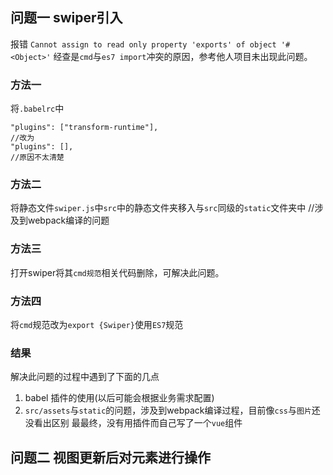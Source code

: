 ## 问题一 swiper引入
报错
`Cannot assign to read only property 'exports' of object '#<Object>'`
经查是`cmd`与`es7 import`冲突的原因，参考他人项目未出现此问题。
### 方法一
将`.babelrc`中
```
"plugins": ["transform-runtime"],
//改为
"plugins": [],
//原因不太清楚
```
### 方法二
将静态文件`swiper.js`中`src`中的静态文件夹移入与`src`同级的`static`文件夹中
//涉及到webpack编译的问题
### 方法三
打开swiper将其`cmd规范`相关代码删除，可解决此问题。
### 方法四
将`cmd`规范改为`export {Swiper}`使用`ES7`规范

### 结果
解决此问题的过程中遇到了下面的几点
1. babel 插件的使用(以后可能会根据业务需求配置)
2. `src/assets`与`static`的问题，涉及到webpack编译过程，目前像`css`与`图片`还没看出区别
最最终，没有用插件而自己写了一个`vue`组件  

## 问题二 视图更新后对元素进行操作
